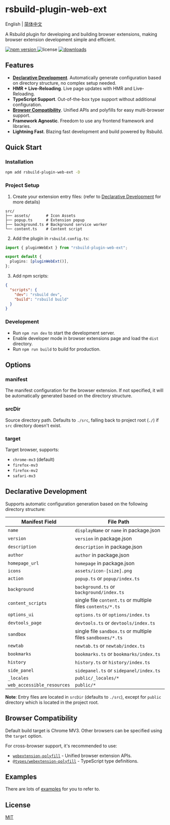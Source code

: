 # rsbuild-plugin-web-ext

English | [简体中文](./README.zh-CN.md)

A Rsbuild plugin for developing and building browser extensions, making browser extension development simple and efficient.

<p>
  <a href="https://npmjs.com/package/rsbuild-plugin-web-ext">
   <img src="https://img.shields.io/npm/v/rsbuild-plugin-web-ext?style=flat-square&colorA=564341&colorB=EDED91" alt="npm version" />
  </a>
  <img src="https://img.shields.io/badge/License-MIT-blue.svg?style=flat-square&colorA=564341&colorB=EDED91" alt="license" />
  <a href="https://npmcharts.com/compare/rsbuild-plugin-web-ext?minimal=true"><img src="https://img.shields.io/npm/dm/rsbuild-plugin-web-ext.svg?style=flat-square&colorA=564341&colorB=EDED91" alt="downloads" /></a>
</p>

## Features

- **[Declarative Development](#declarative-development)**. Automatically generate configuration based on directory structure, no complex setup needed.
- **HMR + Live-Reloading**. Live page updates with HMR and Live-Reloading.
- **TypeScript Support**. Out-of-the-box type support without additional configuration.
- **[Browser Compatibility](#browser-compatibility)**. Unified APIs and polyfills for easy multi-browser support.
- **Framework Agnostic**. Freedom to use any frontend framework and libraries.
- **Lightning Fast**. Blazing fast development and build powered by Rsbuild.

## Quick Start

### Installation

```bash
npm add rsbuild-plugin-web-ext -D
```

### Project Setup

1. Create your extension entry files: (refer to [Declarative Development](#declarative-development) for more details)

```
src/
├── assets/       # Icon Assets
├── popup.ts      # Extension popup
├── background.ts # Background service worker
└── content.ts    # Content script
```

2. Add the plugin in `rsbuild.config.ts`:

```ts
import { pluginWebExt } from "rsbuild-plugin-web-ext";

export default {
  plugins: [pluginWebExt()],
};
```

3. Add npm scripts:

```json
{
  "scripts": {
    "dev": "rsbuild dev",
    "build": "rsbuild build"
  }
}
```

### Development

- Run `npm run dev` to start the development server.
- Enable developer mode in browser extensions page and load the `dist` directory.
- Run `npm run build` to build for production.

## Options

### manifest

The manifest configuration for the browser extension. If not specified, it will be automatically generated based on the directory structure.

### srcDir

Source directory path. Defaults to `./src`, falling back to project root (`./`) if `src` directory doesn't exist.

### target

Target browser, supports:

- `chrome-mv3` (default)
- `firefox-mv3`
- `firefox-mv2`
- `safari-mv3`

<h2 id="declarative-development">Declarative Development</h2>

Supports automatic configuration generation based on the following directory structure:

| Manifest Field             | File Path                                                   |
| -------------------------- | ----------------------------------------------------------- |
| `name`                     | `displayName` or `name` in package.json                     |
| `version`                  | `version` in package.json                                   |
| `description`              | `description` in package.json                               |
| `author`                   | `author` in package.json                                    |
| `homepage_url`             | `homepage` in package.json                                  |
| `icons`                    | `assets/icon-[size].png`                                    |
| `action`                   | `popup.ts` or `popup/index.ts`                              |
| `background`               | `background.ts` or `background/index.ts`                    |
| `content_scripts`          | single file `content.ts` or multiple files `contents/*.ts`  |
| `options_ui`               | `options.ts` or `options/index.ts`                          |
| `devtools_page`            | `devtools.ts` or `devtools/index.ts`                        |
| `sandbox`                  | single file `sandbox.ts` or multiple files `sandboxes/*.ts` |
| `newtab`                   | `newtab.ts` or `newtab/index.ts`                            |
| `bookmarks`                | `bookmarks.ts` or `bookmarks/index.ts`                      |
| `history`                  | `history.ts` or `history/index.ts`                          |
| `side_panel`               | `sidepanel.ts` or `sidepanel/index.ts`                      |
| `_locales`                 | `public/_locales/*`                                         |
| `web_accessible_resources` | `public/*`                                                  |

**Note**: Entry files are located in `srcDir` (defaults to `./src`), except for `public` directory which is located in the project root.

<h2 id="browser-compatibility">Browser Compatibility</h2>

Default build target is Chrome MV3. Other browsers can be specified using the `target` option.

For cross-browser support, it's recommended to use:

- [`webextension-polyfill`](https://www.npmjs.com/package/webextension-polyfill) - Unified browser extension APIs.
- [`@types/webextension-polyfill`](https://www.npmjs.com/package/@types/webextension-polyfill) - TypeScript type definitions.

## Examples

There are lots of [examples](./examples) for you to refer to.

## License

[MIT](./LICENSE)
